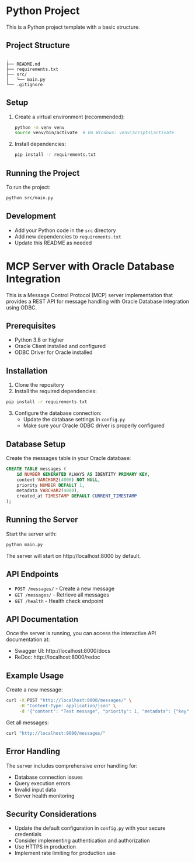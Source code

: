 # Python Project

This is a Python project template with a basic structure.

## Project Structure

```
.
├── README.md
├── requirements.txt
├── src/
│   └── main.py
└── .gitignore
```

## Setup

1. Create a virtual environment (recommended):
   ```bash
   python -m venv venv
   source venv/bin/activate  # On Windows: venv\Scripts\activate
   ```

2. Install dependencies:
   ```bash
   pip install -r requirements.txt
   ```

## Running the Project

To run the project:
```bash
python src/main.py
```

## Development

- Add your Python code in the `src` directory
- Add new dependencies to `requirements.txt`
- Update this README as needed

# MCP Server with Oracle Database Integration

This is a Message Control Protocol (MCP) server implementation that provides a REST API for message handling with Oracle Database integration using ODBC.

## Prerequisites

- Python 3.8 or higher
- Oracle Client installed and configured
- ODBC Driver for Oracle installed

## Installation

1. Clone the repository
2. Install the required dependencies:
```bash
pip install -r requirements.txt
```

3. Configure the database connection:
   - Update the database settings in `config.py`
   - Make sure your Oracle ODBC driver is properly configured

## Database Setup

Create the messages table in your Oracle database:

```sql
CREATE TABLE messages (
    id NUMBER GENERATED ALWAYS AS IDENTITY PRIMARY KEY,
    content VARCHAR2(4000) NOT NULL,
    priority NUMBER DEFAULT 1,
    metadata VARCHAR2(4000),
    created_at TIMESTAMP DEFAULT CURRENT_TIMESTAMP
);
```

## Running the Server

Start the server with:
```bash
python main.py
```

The server will start on http://localhost:8000 by default.

## API Endpoints

- `POST /messages/` - Create a new message
- `GET /messages/` - Retrieve all messages
- `GET /health` - Health check endpoint

## API Documentation

Once the server is running, you can access the interactive API documentation at:
- Swagger UI: http://localhost:8000/docs
- ReDoc: http://localhost:8000/redoc

## Example Usage

Create a new message:
```bash
curl -X POST "http://localhost:8000/messages/" \
     -H "Content-Type: application/json" \
     -d '{"content": "Test message", "priority": 1, "metadata": {"key": "value"}}'
```

Get all messages:
```bash
curl "http://localhost:8000/messages/"
```

## Error Handling

The server includes comprehensive error handling for:
- Database connection issues
- Query execution errors
- Invalid input data
- Server health monitoring

## Security Considerations

- Update the default configuration in `config.py` with your secure credentials
- Consider implementing authentication and authorization
- Use HTTPS in production
- Implement rate limiting for production use